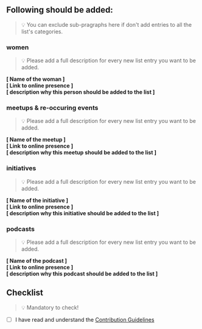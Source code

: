 
##  Following should be added:
> :bulb: You can exclude sub-pragraphs here if don't add entries to all the list's categories.

### women
> :bulb: Please add a full description for every new list entry you want to be added.

**[ Name of the woman ]**<br>
**[ Link to online presence ]**<br>
**[ description why this person should be added to the list ]**

### meetups & re-occuring events
> :bulb: Please add a full description for every new list entry you want to be added.

**[ Name of the meetup ]**<br>
**[ Link to online presence ]**<br>
**[ description why this meetup should be added to the list ]**

### initiatives
> :bulb: Please add a full description for every new list entry you want to be added.

**[ Name of the initiative ]**<br>
**[ Link to online presence ]**<br>
**[ description why this initiative should be added to the list ]**

### podcasts
> :bulb: Please add a full description for every new list entry you want to be added.

**[ Name of the podcast ]**<br>
**[ Link to online presence ]**<br>
**[ description why this podcast should be added to the list ]**

## Checklist
> :bulb: Mandatory to check!
- [ ] I have read and understand the [Contribution Guidelines](./CONTRIBUTE.md)
